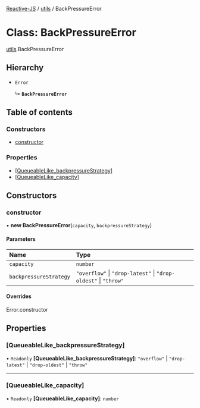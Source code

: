 [Reactive-JS](../README.md) / [utils](../modules/utils.md) / BackPressureError

# Class: BackPressureError

[utils](../modules/utils.md).BackPressureError

## Hierarchy

- `Error`

  ↳ **`BackPressureError`**

## Table of contents

### Constructors

- [constructor](utils.BackPressureError.md#constructor)

### Properties

- [[QueueableLike\_backpressureStrategy]](utils.BackPressureError.md#[queueablelike_backpressurestrategy])
- [[QueueableLike\_capacity]](utils.BackPressureError.md#[queueablelike_capacity])

## Constructors

### constructor

• **new BackPressureError**(`capacity`, `backpressureStrategy`)

#### Parameters

| Name | Type |
| :------ | :------ |
| `capacity` | `number` |
| `backpressureStrategy` | ``"overflow"`` \| ``"drop-latest"`` \| ``"drop-oldest"`` \| ``"throw"`` |

#### Overrides

Error.constructor

## Properties

### [QueueableLike\_backpressureStrategy]

• `Readonly` **[QueueableLike\_backpressureStrategy]**: ``"overflow"`` \| ``"drop-latest"`` \| ``"drop-oldest"`` \| ``"throw"``

___

### [QueueableLike\_capacity]

• `Readonly` **[QueueableLike\_capacity]**: `number`
